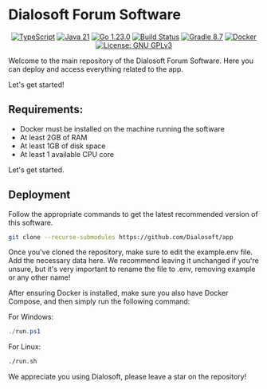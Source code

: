 # Dialosoft Forum Software

<p align="center">
    <a href="https://github.com/Dialosoft/frontend"><img src="https://img.shields.io/badge/-TypeScript-3178C6?style=flat-square&logo=typescript&logoColor=white" alt="TypeScript"></a>
    <a href="https://github.com/Dialosoft/backend"><img src="https://img.shields.io/badge/Java-21-ED8B00?style=flat-square&logo=openjdk&logoColor=white" alt="Java 21"></a>
    <a href="https://github.com/Dialosoft/backend"><img src="https://img.shields.io/badge/Golang-1.23.0-00ADD8?style=flat-square&logo=go&logoColor=white" alt="Go 1.23.0"></a>
    <a href="#"><img src="https://img.shields.io/badge/build-passing-brightgreen.svg?style=flat-square" alt="Build Status"></a>
    <a href="https://gradle.org/"><img src="https://img.shields.io/badge/Gradle-8.7-02303A?style=flat-square&logo=gradle&logoColor=white" alt="Gradle 8.7"></a>
    <a href="https://www.docker.com/"><img src="https://img.shields.io/badge/Docker-25.0.2-blue.svg?style=flat-square" alt="Docker"></a>
    <a href="https://www.gnu.org/licenses/gpl-3.0"><img src="https://img.shields.io/badge/License-GPLv3-blue.svg?style=flat-square" alt="License: GNU GPLv3"></a>
</p>

Welcome to the main repository of the Dialosoft Forum Software. Here you can deploy and access everything related to the app.

Let's get started!

## Requirements:

- Docker must be installed on the machine running the software
- At least 2GB of RAM
- At least 1GB of disk space
- At least 1 available CPU core

Let's get started.

## Deployment

Follow the appropriate commands to get the latest recommended version of this software.

```bash
git clone --recurse-submodules https://github.com/Dialosoft/app
```
Once you've cloned the repository, make sure to edit the example.env file. Add the necessary data here. We recommend leaving it unchanged if you're unsure, but it's very important to rename the file to .env, removing example or any other name!

After ensuring Docker is installed, make sure you also have Docker Compose, and then simply run the following command:

For Windows:
```powershell
./run.ps1
```

For Linux:
```sh
./run.sh
```

We appreciate you using Dialosoft, please leave a star on the repository!
